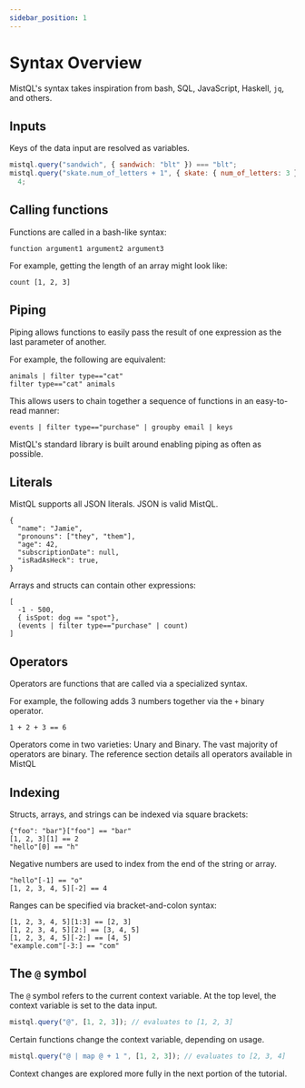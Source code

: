 ```yaml
---
sidebar_position: 1
---
```


# Syntax Overview

MistQL's syntax takes inspiration from bash, SQL, JavaScript, Haskell, `jq`, and others.

## Inputs

Keys of the data input are resolved as variables.

```js
mistql.query("sandwich", { sandwich: "blt" }) === "blt";
mistql.query("skate.num_of_letters + 1", { skate: { num_of_letters: 3 } }) ===
  4;
```

## Calling functions

Functions are called in a bash-like syntax:

```
function argument1 argument2 argument3
```

For example, getting the length of an array might look like:

```
count [1, 2, 3]
```

## Piping

Piping allows functions to easily pass the result of one expression as the last parameter of another.

For example, the following are equivalent:

```
animals | filter type=="cat"
filter type=="cat" animals
```

This allows users to chain together a sequence of functions in an easy-to-read manner:

```
events | filter type=="purchase" | groupby email | keys
```

MistQL's standard library is built around enabling piping as often as possible.

## Literals

MistQL supports all JSON literals. JSON is valid MistQL.

```
{
  "name": "Jamie",
  "pronouns": ["they", "them"],
  "age": 42,
  "subscriptionDate": null,
  "isRadAsHeck": true,
}
```

Arrays and structs can contain other expressions:

```
[
  -1 - 500,
  { isSpot: dog == "spot"},
  (events | filter type=="purchase" | count)
]
```

## Operators

Operators are functions that are called via a specialized syntax.

For example, the following adds 3 numbers together via the `+` binary operator.

```
1 + 2 + 3 == 6
```

Operators come in two varieties: Unary and Binary. The vast majority of operators are binary. The reference section details all operators available in MistQL

## Indexing

Structs, arrays, and strings can be indexed via square brackets:

```
{"foo": "bar"}["foo"] == "bar"
[1, 2, 3][1] == 2
"hello"[0] == "h"
```

Negative numbers are used to index from the end of the string or array.

```
"hello"[-1] == "o"
[1, 2, 3, 4, 5][-2] == 4
```

Ranges can be specified via bracket-and-colon syntax:

```
[1, 2, 3, 4, 5][1:3] == [2, 3]
[1, 2, 3, 4, 5][2:] == [3, 4, 5]
[1, 2, 3, 4, 5][-2:] == [4, 5]
"example.com"[-3:] == "com"
```

## The `@` symbol

The `@` symbol refers to the current context variable. At the top level, the context variable is set to the data input.

```js
mistql.query("@", [1, 2, 3]); // evaluates to [1, 2, 3]
```

Certain functions change the context variable, depending on usage.

```js
mistql.query("@ | map @ + 1 ", [1, 2, 3]); // evaluates to [2, 3, 4]
```

Context changes are explored more fully in the next portion of the tutorial.

